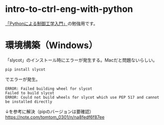 # intro-to-ctrl-eng-with-python
[「Pythonによる制御工学入門」](https://y373.sakura.ne.jp/minami/pyctrl)の勉強用です。  
# 環境構築（Windows）
「slycot」のインストール時にエラーが発生する。Macだと問題ないらしい。
 ```
pip install slycot
 ```
 でエラーが発生。
 ```
ERROR: Failed building wheel for slycot
Failed to build slycot
ERROR: Could not build wheels for slycot which use PEP 517 and cannot be installed directly
 ```
 
 ↓を参考に解決（pipのバージョンは要確認）  
 https://note.com/tomtom_0301/n/na8fedf6f87ee
